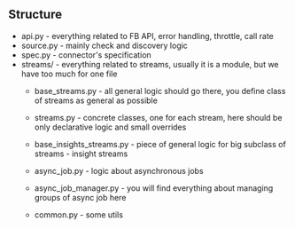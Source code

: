 ## Structure

- api.py - everything related to FB API, error handling, throttle, call rate
- source.py - mainly check and discovery logic
- spec.py - connector's specification
- streams/ - everything related to streams, usually it is a module, but we have too much for one file
  - base_streams.py - all general logic should go there, you define class of streams as general as possible
  - streams.py - concrete classes, one for each stream, here should be only declarative logic and small overrides
  - base_insights_streams.py - piece of general logic for big subclass of streams - insight streams

  - async_job.py - logic about asynchronous jobs
  - async_job_manager.py - you will find everything about managing groups of async job here
  - common.py - some utils
